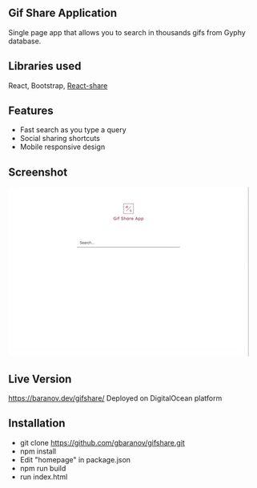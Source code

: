 ## Gif Share Application
Single page app that allows you to search in thousands gifs from Gyphy database.

## Libraries used
React, Bootstrap, [React-share](https://www.npmjs.com/package/react-share)

## Features
- Fast search as you type a query
- Social sharing shortcuts
- Mobile responsive design

## Screenshot
![](gifshare.gif)

## Live Version
https://baranov.dev/gifshare/
Deployed on DigitalOcean platform

## Installation
- git clone https://github.com/gbaranov/gifshare.git
- npm install
- Edit "homepage" in package.json
- npm run build
- run index.html
